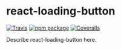 # react-loading-button

[![Travis][build-badge]][build]
[![npm package][npm-badge]][npm]
[![Coveralls][coveralls-badge]][coveralls]

Describe react-loading-button here.

[build-badge]: https://img.shields.io/travis/mofelee/react-loading-button/master.png?style=flat-square
[build]: https://travis-ci.org/mofelee/react-loading-button

[npm-badge]: https://img.shields.io/npm/v/@mofe/react-loading-button.png?style=flat-square
[npm]: https://www.npmjs.org/package/@mofe/react-loading-button

[coveralls-badge]: https://img.shields.io/coveralls/mofelee/react-loading-button/master.png?style=flat-square
[coveralls]: https://coveralls.io/github/mofelee/react-loading-button
